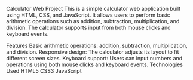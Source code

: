 Calculator Web Project
This is a simple calculator web application built using HTML, CSS, and JavaScript. It allows users to perform basic arithmetic operations such as addition, subtraction, multiplication, and division. The calculator supports input from both mouse clicks and keyboard events.

Features
Basic arithmetic operations: addition, subtraction, multiplication, and division.
Responsive design: The calculator adjusts its layout to fit different screen sizes.
Keyboard support: Users can input numbers and operations using both mouse clicks and keyboard events.
Technologies Used
HTML5
CSS3
JavaScript
